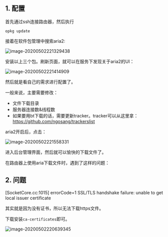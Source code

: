 ## 1. 配置

首先通过ssh连接路由器，然后执行

```shell
opkg update
```

接着在软件包管理中搜索aria2:

![image-20200502221329438](https://ravenxrz-blog.oss-cn-chengdu.aliyuncs.com/img/github_img/image-20200502221329438.png)

安装以上三个包。刷新页面，就可以在服务下发现关于aria2的UI：

![image-20200502221414909](https://ravenxrz-blog.oss-cn-chengdu.aliyuncs.com/img/github_img/image-20200502221414909.png)

然后就是看自己的需求进行配置了。

一般来说，主要需要修改：

- 文件下载目录
- 服务器连接数&线程数
- 如果要用bt下载的话，需要更新tracker。tracker可以从这里拿：https://github.com/ngosang/trackerslist

aria2开启后，点击：

![image-20200502221558331](https://ravenxrz-blog.oss-cn-chengdu.aliyuncs.com/img/github_img/image-20200502221558331.png)

进入后台管理界面，然后就可以愉快的下载文件了。



在路由器上使用aria下载文件时，遇到了这样的问题：

## 2. 问题

[SocketCore.cc:1015] errorCode=1 SSL/TLS handshake failure: unable to get local issuer certificate

其实就是因为没有证书，所以无法下载https文件。

下载安装`ca-certificates`即可。

![image-20200502220639345](https://ravenxrz-blog.oss-cn-chengdu.aliyuncs.com/img/github_img/image-20200502220639345.png)